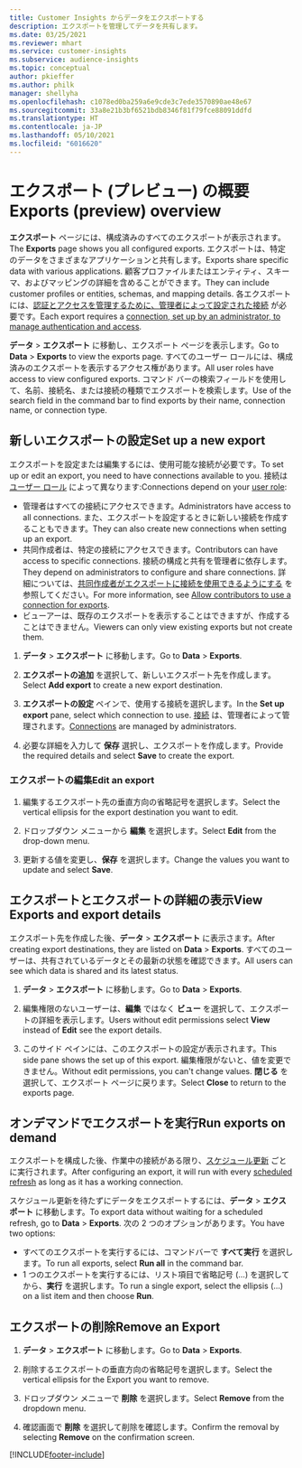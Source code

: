 ```yaml
---
title: Customer Insights からデータをエクスポートする
description: エクスポートを管理してデータを共有します。
ms.date: 03/25/2021
ms.reviewer: mhart
ms.service: customer-insights
ms.subservice: audience-insights
ms.topic: conceptual
author: pkieffer
ms.author: philk
manager: shellyha
ms.openlocfilehash: c1078ed0ba259a6e9cde3c7ede3570890ae48e67
ms.sourcegitcommit: 33a8e21b3bf6521bdb8346f81f79fce88091ddfd
ms.translationtype: HT
ms.contentlocale: ja-JP
ms.lasthandoff: 05/10/2021
ms.locfileid: "6016620"
---
```

# <a name="exports-preview-overview"></a><span data-ttu-id="70a94-103">エクスポート (プレビュー) の概要</span><span class="sxs-lookup"><span data-stu-id="70a94-103">Exports (preview) overview</span></span>

<span data-ttu-id="70a94-104">**エクスポート** ページには、構成済みのすべてのエクスポートが表示されます。</span><span class="sxs-lookup"><span data-stu-id="70a94-104">The **Exports** page shows you all configured exports.</span></span> <span data-ttu-id="70a94-105">エクスポートは、特定のデータをさまざまなアプリケーションと共有します。</span><span class="sxs-lookup"><span data-stu-id="70a94-105">Exports share specific data with various applications.</span></span> <span data-ttu-id="70a94-106">顧客プロファイルまたはエンティティ、スキーマ、およびマッピングの詳細を含めることができます。</span><span class="sxs-lookup"><span data-stu-id="70a94-106">They can include customer profiles or entities, schemas, and mapping details.</span></span> <span data-ttu-id="70a94-107">各エクスポートには、[認証とアクセスを管理するために、管理者によって設定された接続](connections.md) が必要です。</span><span class="sxs-lookup"><span data-stu-id="70a94-107">Each export requires a [connection, set up by an administrator, to manage authentication and access](connections.md).</span></span>

<span data-ttu-id="70a94-108">**データ** > **エクスポート** に移動し、エクスポート ページを表示します。</span><span class="sxs-lookup"><span data-stu-id="70a94-108">Go to **Data** > **Exports** to view the exports page.</span></span> <span data-ttu-id="70a94-109">すべてのユーザー ロールには、構成済みのエクスポートを表示するアクセス権があります。</span><span class="sxs-lookup"><span data-stu-id="70a94-109">All user roles have access to view configured exports.</span></span> <span data-ttu-id="70a94-110">コマンド バーの検索フィールドを使用して、名前、接続名、または接続の種類でエクスポートを検索します。</span><span class="sxs-lookup"><span data-stu-id="70a94-110">Use of the search field in the command bar to find exports by their name, connection name, or connection type.</span></span>

## <a name="set-up-a-new-export"></a><span data-ttu-id="70a94-111">新しいエクスポートの設定</span><span class="sxs-lookup"><span data-stu-id="70a94-111">Set up a new export</span></span>

<span data-ttu-id="70a94-112">エクスポートを設定または編集するには、使用可能な接続が必要です。</span><span class="sxs-lookup"><span data-stu-id="70a94-112">To set up or edit an export, you need to have connections available to you.</span></span> <span data-ttu-id="70a94-113">接続は [ユーザー ロール](permissions.md) によって異なります:</span><span class="sxs-lookup"><span data-stu-id="70a94-113">Connections depend on your [user role](permissions.md):</span></span>
- <span data-ttu-id="70a94-114">管理者はすべての接続にアクセスできます。</span><span class="sxs-lookup"><span data-stu-id="70a94-114">Administrators have access to all connections.</span></span> <span data-ttu-id="70a94-115">また、エクスポートを設定するときに新しい接続を作成することもできます。</span><span class="sxs-lookup"><span data-stu-id="70a94-115">They can also create new connections when setting up an export.</span></span>
- <span data-ttu-id="70a94-116">共同作成者は、特定の接続にアクセスできます。</span><span class="sxs-lookup"><span data-stu-id="70a94-116">Contributors can have access to specific connections.</span></span> <span data-ttu-id="70a94-117">接続の構成と共有を管理者に依存します。</span><span class="sxs-lookup"><span data-stu-id="70a94-117">They depend on administrators to configure and share connections.</span></span> <span data-ttu-id="70a94-118">詳細については、[共同作成者がエクスポートに接続を使用できるようにする](connections.md#allow-contributors-to-use-a-connection-for-exports) を参照してください。</span><span class="sxs-lookup"><span data-stu-id="70a94-118">For more information, see [Allow contributors to use a connection for exports](connections.md#allow-contributors-to-use-a-connection-for-exports).</span></span>
- <span data-ttu-id="70a94-119">ビューアーは、既存のエクスポートを表示することはできますが、作成することはできません。</span><span class="sxs-lookup"><span data-stu-id="70a94-119">Viewers can only view existing exports but not create them.</span></span>

1. <span data-ttu-id="70a94-120">**データ** > **エクスポート** に移動します。</span><span class="sxs-lookup"><span data-stu-id="70a94-120">Go to **Data** > **Exports**.</span></span>

1. <span data-ttu-id="70a94-121">**エクスポートの追加** を選択して、新しいエクスポート先を作成します。</span><span class="sxs-lookup"><span data-stu-id="70a94-121">Select **Add export** to create a new export destination.</span></span>

1. <span data-ttu-id="70a94-122">**エクスポートの設定** ペインで、使用する接続を選択します。</span><span class="sxs-lookup"><span data-stu-id="70a94-122">In the **Set up export** pane, select which connection to use.</span></span> <span data-ttu-id="70a94-123">[接続](connections.md) は、管理者によって管理されます。</span><span class="sxs-lookup"><span data-stu-id="70a94-123">[Connections](connections.md) are managed by administrators.</span></span> 

1. <span data-ttu-id="70a94-124">必要な詳細を入力して **保存** 選択し、エクスポートを作成します。</span><span class="sxs-lookup"><span data-stu-id="70a94-124">Provide the required details and select **Save** to create the export.</span></span>

### <a name="edit-an-export"></a><span data-ttu-id="70a94-125">エクスポートの編集</span><span class="sxs-lookup"><span data-stu-id="70a94-125">Edit an export</span></span>

1. <span data-ttu-id="70a94-126">編集するエクスポート先の垂直方向の省略記号を選択します。</span><span class="sxs-lookup"><span data-stu-id="70a94-126">Select the vertical ellipsis for the export destination you want to edit.</span></span>

1. <span data-ttu-id="70a94-127">ドロップダウン メニューから **編集** を選択します。</span><span class="sxs-lookup"><span data-stu-id="70a94-127">Select **Edit** from the drop-down menu.</span></span>

1. <span data-ttu-id="70a94-128">更新する値を変更し、**保存** を選択します。</span><span class="sxs-lookup"><span data-stu-id="70a94-128">Change the values you want to update and select **Save**.</span></span>

## <a name="view-exports-and-export-details"></a><span data-ttu-id="70a94-129">エクスポートとエクスポートの詳細の表示</span><span class="sxs-lookup"><span data-stu-id="70a94-129">View Exports and export details</span></span>

<span data-ttu-id="70a94-130">エクスポート先を作成した後、**データ** > **エクスポート** に表示さます。</span><span class="sxs-lookup"><span data-stu-id="70a94-130">After creating export destinations, they are listed on **Data** > **Exports**.</span></span> <span data-ttu-id="70a94-131">すべてのユーザーは、共有されているデータとその最新の状態を確認できます。</span><span class="sxs-lookup"><span data-stu-id="70a94-131">All users can see which data is shared and its latest status.</span></span>

1. <span data-ttu-id="70a94-132">**データ** > **エクスポート** に移動します。</span><span class="sxs-lookup"><span data-stu-id="70a94-132">Go to **Data** > **Exports**.</span></span>

1. <span data-ttu-id="70a94-133">編集権限のないユーザーは、**編集** ではなく **ビュー** を選択して、エクスポートの詳細を表示します。</span><span class="sxs-lookup"><span data-stu-id="70a94-133">Users without edit permissions select **View** instead of **Edit** see the export details.</span></span>

1. <span data-ttu-id="70a94-134">このサイド ペインには、このエクスポートの設定が表示されます。</span><span class="sxs-lookup"><span data-stu-id="70a94-134">This side pane shows the set up of this export.</span></span> <span data-ttu-id="70a94-135">編集権限がないと、値を変更できません。</span><span class="sxs-lookup"><span data-stu-id="70a94-135">Without edit permissions, you can't change values.</span></span> <span data-ttu-id="70a94-136">**閉じる** を選択して、エクスポート ページに戻ります。</span><span class="sxs-lookup"><span data-stu-id="70a94-136">Select **Close** to return to the exports page.</span></span>

## <a name="run-exports-on-demand"></a><span data-ttu-id="70a94-137">オンデマンドでエクスポートを実行</span><span class="sxs-lookup"><span data-stu-id="70a94-137">Run exports on demand</span></span>

<span data-ttu-id="70a94-138">エクスポートを構成した後、作業中の接続がある限り、[スケジュール更新](system.md#schedule-tab) ごとに実行されます。</span><span class="sxs-lookup"><span data-stu-id="70a94-138">After configuring an export, it will run with every [scheduled refresh](system.md#schedule-tab) as long as it has a working connection.</span></span>

<span data-ttu-id="70a94-139">スケジュール更新を待たずにデータをエクスポートするには、**データ** > **エクスポート** に移動します。</span><span class="sxs-lookup"><span data-stu-id="70a94-139">To export data without waiting for a scheduled refresh, go to **Data** > **Exports**.</span></span> <span data-ttu-id="70a94-140">次の 2 つのオプションがあります。</span><span class="sxs-lookup"><span data-stu-id="70a94-140">You have two options:</span></span>

- <span data-ttu-id="70a94-141">すべてのエクスポートを実行するには、コマンドバーで **すべて実行** を選択します。</span><span class="sxs-lookup"><span data-stu-id="70a94-141">To run all exports, select **Run all** in the command bar.</span></span> 
- <span data-ttu-id="70a94-142">1 つのエクスポートを実行するには、リスト項目で省略記号 (...) を選択してから、**実行** を選択します。</span><span class="sxs-lookup"><span data-stu-id="70a94-142">To run a single export, select the ellipsis (...) on a list item and then choose **Run**.</span></span>

## <a name="remove-an-export"></a><span data-ttu-id="70a94-143">エクスポートの削除</span><span class="sxs-lookup"><span data-stu-id="70a94-143">Remove an Export</span></span>

1. <span data-ttu-id="70a94-144">**データ** > **エクスポート** に移動します。</span><span class="sxs-lookup"><span data-stu-id="70a94-144">Go to **Data** > **Exports**.</span></span>

1. <span data-ttu-id="70a94-145">削除するエクスポートの垂直方向の省略記号を選択します。</span><span class="sxs-lookup"><span data-stu-id="70a94-145">Select the vertical ellipsis for the Export you want to remove.</span></span>

1. <span data-ttu-id="70a94-146">ドロップダウン メニューで **削除** を選択します。</span><span class="sxs-lookup"><span data-stu-id="70a94-146">Select **Remove** from the dropdown menu.</span></span>

1. <span data-ttu-id="70a94-147">確認画面で **削除** を選択して削除を確認します。</span><span class="sxs-lookup"><span data-stu-id="70a94-147">Confirm the removal by selecting **Remove** on the confirmation screen.</span></span>


[!INCLUDE[footer-include](../includes/footer-banner.md)]
